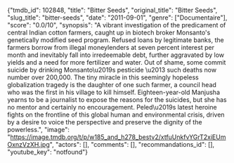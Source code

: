 {"tmdb_id": 102848, "title": "Bitter Seeds", "original_title": "Bitter Seeds", "slug_title": "bitter-seeds", "date": "2011-09-01", "genre": ["Documentaire"], "score": "0.0/10", "synopsis": "A vibrant investigation of the predicament of central Indian cotton farmers, caught up in biotech broker Monsanto's genetically modified seed program. Refused loans by legitimate banks, the farmers borrow from illegal moneylenders at seven percent interest per month and inevitably fall into irredeemable debt, further aggravated by low yields and a need for more fertilizer and water. Out of shame, some commit suicide by drinking Monsanto\u2019s pesticide \u2013 such deaths now number over 200,000. The tiny miracle in this seemingly hopeless globalization tragedy is the daughter of one such farmer, a council head who was the first in his village to kill himself. Eighteen-year-old Manjusha yearns to be a journalist to expose the reasons for the suicides, but she has no mentor and certainly no encouragement. Peled\u2019s latest heroine fights on the frontline of this global human and environmental crisis, driven by a desire to voice the perspective and preserve the dignity of the powerless.", "image": "https://image.tmdb.org/t/p/w185_and_h278_bestv2/xtfuUnkfvYGrT2xiEUmOxnzVzXH.jpg", "actors": [], "comments": [], "recommandations_id": [], "youtube_key": "notfound"}
